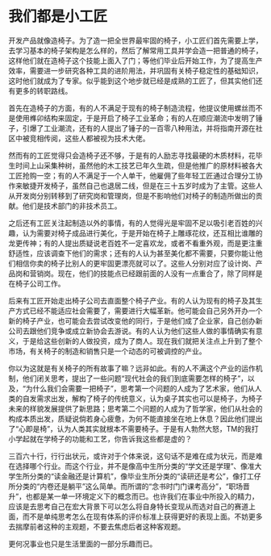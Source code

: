 # 我们都是小工匠

开发产品就像造椅子。为了造一把全世界最牢固的椅子，小工匠们首先需要上学，去学习基本的椅子架构是怎么样的，然后了解常用工具并学会造一把普通的椅子，这样他们就在造椅子这个技能上面入了门；等他们毕业后开始工作，为了提高生产效率，需要进一步研究各种工具的进阶用法，并巩固有关椅子稳定性的基础知识，这时他们就成为了专家。似乎能到这个地步就已经是成熟的工匠了，但其实他们还有更多的转职路线。

首先在造椅子的方面，有的人不满足于现有的椅子制造流程，他提议使用螺丝而不是使用榫卯结构来固定，于是开启了椅子工业革命；有的人在顺应潮流中发明了锤子，引爆了工业潮流，还有的人提出了锤子的一百零八种用法，并将指南开源在社区中被竞相传阅，这些人都被视为技术大佬。

然而有的工匠觉得只会造椅子还不够，于是有的人励志寻找最硬的木质材料，花毕生时间上山采集种树，虽然他的木工技艺已年久生疏，但是他推广的原材料被各大工匠抢购一空；有的人不满足于一个人单干，他雇佣了些年轻工匠通过合理分工协作来敏捷开发椅子，虽然自己也退居二线，但是在三十五岁时成为了主管。这些人从开发岗分别转移到了研究岗和管理岗，但是不影响他们对椅子的制造所做出的贡献。他们是技术部门的非技术员工。

之后还有工匠关注起制造以外的事情，有的人觉得光是牢固不足以吸引老百姓的兴趣，认为需要对椅子成品进行美化，于是开始在椅子上雕琢花纹，还互相比谁雕的龙更传神；有的人提出质疑说老百姓不一定喜欢龙，或者不看重外观，而是更注重舒适性，应该调查下他们的需求；还有的人认为甚至美化都不需要，只要你能让他们相信你卖的椅子比别人的更牢固更漂亮就可以了。这些人分别对应了设计岗、产品岗和营销岗。现在，他们的技能点已经跟前面的人没有一点重合了，除了同样是在椅子公司工作。

后来有工匠开始走出椅子公司去直面整个椅子产业。有的人认为现有的椅子及其生产方式已经不能适应社会需要了，需要进行大幅革新。他可能会自己另外开办一个新的椅子产业，也可能会去尝试改变他的同行，于是他们成了企业家，自己创办新公司去跟他们竞争或成立新协会去游说。有的人认为他们这些人做的事情确实有意义，于是给这些创新的人做投资，成为了商人。现在我们就把关注点上升到了整个市场，有关椅子的制造和销售只是一个动态的可被调控的产业。

你以为这就是有关椅子的所有故事了嘛？远非如此。有的人不满这个产业的运作机制，他们闭关思考，提出了一些问题“现代社会的我们到底需要怎样的椅子”，以及，“为什么我们会需要一把椅子”，思考第一个问题的人成为了艺术家，他们从人类的自发需求出发，解构了椅子的传统意义，认为桌子其实也可以是椅子，为椅子未来的样貌发展提供了新思路；思考第二个问题的人成为了哲学家，他们从社会的构成本质出发，质疑说倘若身心疲惫，为何不能直接坐在地上休息？因此他们提出了“心即是椅”，认为人类其实就根本不需要椅子。于是有人勃然大怒，TM的我打小学起就在学椅子的功能和工艺，你告诉我这些都是虚的？

三百六十行，行行出状元，或许对于个体来说，这句话不是难在成为状元，而是难在选择哪个行业。而这个行业，并不是像高中生所分类的“学文还是学理”、像准大学生所分类的“读金融还是计算机”，像毕业生所分类的“读研还是考公”，像打工仔所分类的“内卷还是躺平”这么简单。而所谓的“念书时门门课考高分”，“职场晋升”，也都是某一单一环境定义下的概念而已。也许我们在事业中所投入的精力，应该是去思考自己在宏大背景下可以怎么将自身特长变现从而选对自己的赛道上面，而不是单纯思考怎么在现有体系的评价标准上获得更好的表现上面。不妨更多去揣摩前者这种的主观题，不要去焦虑后者这种客观题。

更何况事业也只是生活里面的一部分乐趣而已。
